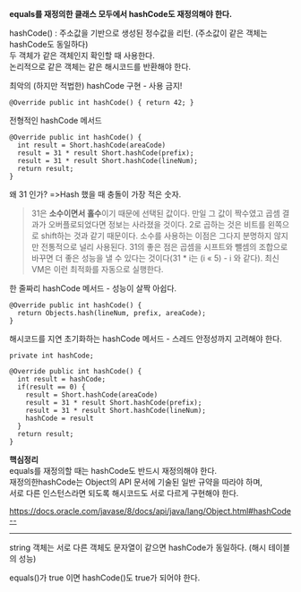 **equals를 재정의한 클래스 모두에서 hashCode도 재정의해야 한다.**

hashCode() : 주소값을 기반으로 생성된 정수값을 리턴.
(주소값이 같은 객체는 hashCode도 동일하다)  
두 객체가 같은 객체인지 확인할 때 사용한다.  
논리적으로 같은 객체는 같은 해시코드를 반환해야 한다.

최악의 (하지만 적법한) hashCode 구현 - 사용 금지!
```
@Override public int hashCode() { return 42; }
```

전형적인 hashCode 메서드
```
@Override public int hashCode() { 
  int result = Short.hashCode(areaCode)
  result = 31 * result Short.hashCode(prefix);
  result = 31 * result Short.hashCode(lineNum);
  return result; 
}
```

왜 31 인가?
=>Hash 했을 때 충돌이 가장 적은 숫자.
>31은 **소수이면서 홀수**이기 때문에 선택된 값이다. 만일 그 값이 짝수였고 곱셈 결과가 오버플로되었다면 정보는 사라졌을 것이다. 2로 곱하는 것은 비트를 왼쪽으로 shift하는 것과 같기 때문이다. 소수를 사용하는 이점은 그다지 분명하지 않지만 전통적으로 널리 사용된다. 31의 좋은 점은 곱셈을 시프트와 뺄셈의 조합으로 바꾸면 더 좋은 성능을 낼 수 있다는 것이다(31 * i는 (i « 5) - i 와 같다). 최신 VM은 이런 최적화를 자동으로 실행한다.

한 줄짜리 hashCode 메서드 - 성능이 살짝 아쉽다.
```
@Override public int hashCode() {
  return Objects.hash(lineNum, prefix, areaCode); 
}
```

해시코드를 지연 초기화하는 hashCode 메서드 - 스레드 안정성까지 고려해야 한다.
```
private int hashCode;

@Override public int hashCode() { 
  int result = hashCode;
  if(result == 0) {
    result = Short.hashCode(areaCode)
    result = 31 * result Short.hashCode(prefix);
    result = 31 * result Short.hashCode(lineNum);
    hashCode = result
  }
  return result; 
}
```

**핵심정리**  
equals를 재정의할 때는 hashCode도 반드시 재정의해야 한다.  
재정의한hashCode는 Object의 API 문서에 기술된 일반 규약을 따라야 하며,  
서로 다른 인스턴스라면 되도록 해시코드도 서로 다르게 구현해야 한다.

https://docs.oracle.com/javase/8/docs/api/java/lang/Object.html#hashCode--

-----


string 객체는 서로 다른 객체도 문자열이 같으면 hashCode가 동일하다. (해시 테이블의 성능)

equals()가 true 이면 hashCode()도 true가 되어야 한다.
